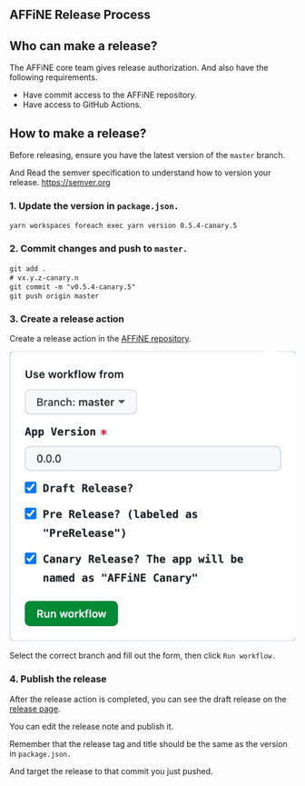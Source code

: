 ## AFFiNE Release Process

## Who can make a release?

The AFFiNE core team gives release authorization. And also have the following requirements.

- Have commit access to the AFFiNE repository.
- Have access to GitHub Actions.

## How to make a release?

Before releasing, ensure you have the latest version of the `master` branch.

And Read the semver specification to understand how to version your release. https://semver.org

### 1. Update the version in `package.json.`

```shell
yarn workspaces foreach exec yarn version 0.5.4-canary.5
```

### 2. Commit changes and push to `master.`

```shel
git add .
# vx.y.z-canary.n
git commit -m "v0.5.4-canary.5"
git push origin master
```

### 3. Create a release action

Create a release action in the [AFFiNE repository](https://github.com/toeverything/AFFiNE/actions/workflows/release-desktop-app.yml).

![img.png](assets/release-action.png)

Select the correct branch and fill out the form, then click `Run workflow.`

### 4. Publish the release

After the release action is completed, you can see the draft release on the [release page](https://github.com/toeverything/AFFiNE/releases).

You can edit the release note and publish it.

Remember that the release tag and title should be the same as the version in `package.json.`

And target the release to that commit you just pushed.
